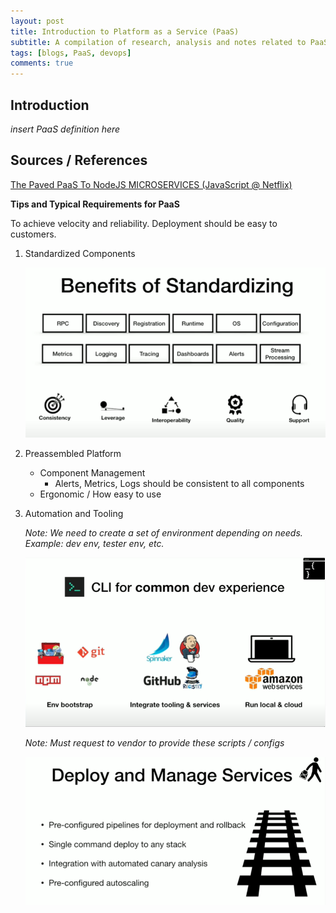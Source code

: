 ```yaml
---
layout: post
title: Introduction to Platform as a Service (PaaS)
subtitle: A compilation of research, analysis and notes related to PaaS
tags: [blogs, PaaS, devops]
comments: true
---
```


## Introduction
*insert PaaS definition here*

## Sources / References
[The Paved PaaS To NodeJS MICROSERVICES (JavaScript @ Netflix)](https://www.youtube.com/watch?v=QcNqfvMeWow)

**Tips and Typical Requirements for PaaS**

To achieve velocity and reliability. Deployment should be easy to customers.

1. Standardized Components

    ![Benefits of Standardizing](..\assets\posts\2020-07-20-paas.md\benefits-of-standardizing.png)

2. Preassembled Platform
    - Component Management
        - Alerts, Metrics, Logs should be consistent to all components
    - Ergonomic / How easy to use

3. Automation and Tooling

    *Note: We need to create a set of environment depending on needs. Example: dev env, tester env, etc.*

    ![Common Dev Environment](..\assets\posts\2020-07-20-paas.md\cli-common.png)

    *Note: Must request to vendor to provide these scripts / configs*

    ![Must Have To Reduce Problems on Production](..\assets\posts\2020-07-20-paas.md\counter-issues-prod.png)

